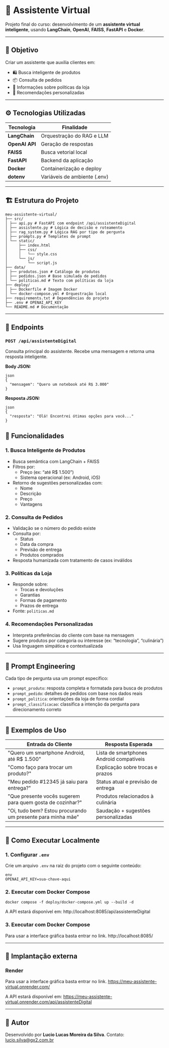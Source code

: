 # 🤖 Assistente Virtual

Projeto final do curso: desenvolvimento de um **assistente virtual inteligente**, usando **LangChain**, **OpenAI**, **FAISS**, **FastAPI** e **Docker**.

---

## 📌 Objetivo

Criar um assistente que auxilia clientes em:

- 🛍️ Busca inteligente de produtos
- 📦 Consulta de pedidos
- 📜 Informações sobre políticas da loja
- 🎯 Recomendações personalizadas

---

## ⚙️ Tecnologias Utilizadas

| Tecnologia      | Finalidade                              |
|-----------------|------------------------------------------|
| **LangChain**   | Orquestração do RAG e LLM                |
| **OpenAI API**  | Geração de respostas                     |
| **FAISS**       | Busca vetorial local                     |
| **FastAPI**     | Backend da aplicação                     |
| **Docker**      | Containerização e deploy                 |
| **dotenv**      | Variáveis de ambiente (.env)             |

---

## 🏗️ Estrutura do Projeto

```
meu-assistente-virtual/
├── src/
│ ├── api.py # FastAPI com endpoint /api/assistenteDigital
│ ├── assistente.py # Lógica de decisão e roteamento
│ ├── rag_system.py # Lógica RAG por tipo de pergunta
│ ├── prompts.py # Templates de prompt
│ └── static/
│     ├── index.html
│     ├── css/
│     │   └── style.css
│     └── js/
│         └── script.js
├── data/
│ ├── produtos.json # Catálogo de produtos
│ ├── pedidos.json # Base simulada de pedidos
│ └── politicas.md # Texto com políticas da loja
├── deploy/
│ ├── Dockerfile # Imagem Docker
│ └── docker-compose.yml # Orquestração local
├── requirements.txt # Dependências do projeto
├── .env # OPENAI_API_KEY
└── README.md # Documentação
```

---

## 🔑 Endpoints

### `POST /api/assistenteDigital`

Consulta principal do assistente. Recebe uma mensagem e retorna uma resposta inteligente.

**Body JSON:**
```
json
{
  "mensagem": "Quero um notebook até R$ 3.000"
}
```

**Resposta JSON:**
```
json
{
  "resposta": "Olá! Encontrei ótimas opções para você..."
}
```

## 🧠 Funcionalidades

### 1. Busca Inteligente de Produtos

- Busca semântica com LangChain + FAISS
- Filtros por:
  - Preço (ex: “até R$ 1.500”)
  - Sistema operacional (ex: Android, iOS)
- Retorno de sugestões personalizadas com:
  - Nome
  - Descrição
  - Preço
  - Vantagens

### 2. Consulta de Pedidos

- Validação se o número do pedido existe
- Consulta por:
  - Status
  - Data da compra
  - Previsão de entrega
  - Produtos comprados
- Resposta humanizada com tratamento de casos inválidos

### 3. Políticas da Loja

- Responde sobre:
  - Trocas e devoluções
  - Garantias
  - Formas de pagamento
  - Prazos de entrega
- Fonte: `politicas.md`

### 4. Recomendações Personalizadas

- Interpreta preferências do cliente com base na mensagem
- Sugere produtos por categoria ou interesse (ex: “tecnologia”, “culinária”)
- Usa linguagem simpática e contextualizada

---

## 🧠 Prompt Engineering

Cada tipo de pergunta usa um prompt específico:

- `prompt_produto`: resposta completa e formatada para busca de produtos
- `prompt_pedido`: detalhes de pedidos com base nos dados reais
- `prompt_politica`: orientações da loja de forma cordial
- `prompt_classificacao`: classifica a intenção da pergunta para direcionamento correto

---

## 🧪 Exemplos de Uso

| Entrada do Cliente                                           | Resposta Esperada                                |
|--------------------------------------------------------------|--------------------------------------------------|
| "Quero um smartphone Android, até R$ 1.500"                  | Lista de smartphones Android compatíveis         |
| "Como faço para trocar um produto?"                         | Explicação sobre trocas e prazos                 |
| "Meu pedido #12345 já saiu para entrega?"                   | Status atual e previsão de entrega               |
| "Que presente vocês sugerem para quem gosta de cozinhar?"   | Produtos relacionados à culinária                |
| "Oi, tudo bem? Estou procurando um presente para minha mãe" | Saudação + sugestões personalizadas              |

---

## 🚀 Como Executar Localmente

### 1. Configurar `.env`

Crie um arquivo `.env` na raiz do projeto com o seguinte conteúdo:

```
env
OPENAI_API_KEY=sua-chave-aqui
```

### 2. Executar com Docker Compose
```
docker compose -f deploy/docker-compose.yml up --build -d
```

A API estará disponível em:
http://localhost:8085/api/assistenteDigital

### 3. Executar com Docker Compose

Para usar a interface gráfica basta entrar no link.
http://localhost:8085/

---

## 🚀 Implantação externa

### Render

Para usar a interface gráfica basta entrar no link.
https://meu-assistente-virtual.onrender.com/

A API estará disponível em:
https://meu-assistente-virtual.onrender.com/api/assistenteDigital

---

## 🙌 Autor

Desenvolvido por **Lucio Lucas Moreira da Silva**. 
Contato: [lucio.silva@gx2.com.br](mailto:lucio.silva@gx2.com.br)